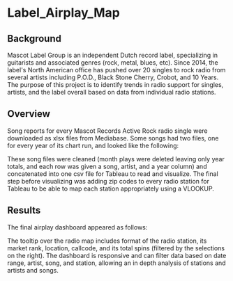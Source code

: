# Label_Airplay_Map

## Background
Mascot Label Group is an independent Dutch record label, specializing in guitarists and associated genres (rock, metal, blues, etc). Since 2014, the label's North American office has pushed over 20 singles to rock radio from several artists including P.O.D., Black Stone Cherry, Crobot, and 10 Years. The purpose of this project is to identify trends in radio support for singles, artists, and the label overall based on data from individual radio stations.

## Overview
Song reports for every Mascot Records Active Rock radio single were downloaded as xlsx files from Mediabase. Some songs had two files, one for every year of its chart run, and looked like the following:

These song files were cleaned (month plays were deleted leaving only year totals, and each row was given a song, artist, and a year column) and concatenated into one csv file for Tableau to read and visualize. The final step before visualizing was adding zip codes to every radio station for Tableau to be able to map each station appropriately using a VLOOKUP.

## Results
The final airplay dashboard appeared as follows:

The tooltip over the radio map includes format of the radio station, its market rank, location, callcode, and its total spins (filtered by the selections on the right). The dashboard is responsive and can filter data based on date range, artist, song, and station, allowing an in depth analysis of stations and artists and songs.
